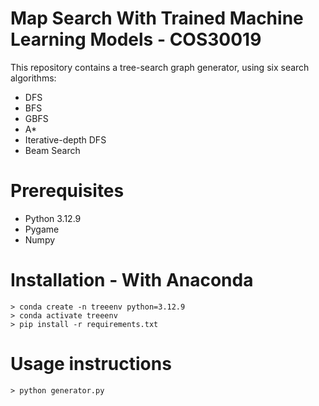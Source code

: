 
# Map Search With Trained Machine Learning Models - COS30019

This repository contains a tree-search graph generator, using six search algorithms:
- DFS
- BFS
- GBFS
- A*
- Iterative-depth DFS
- Beam Search

# Prerequisites
- Python 3.12.9
- Pygame
- Numpy

# 

# Installation - With Anaconda

```
> conda create -n treeenv python=3.12.9
> conda activate treeenv
> pip install -r requirements.txt
```

# Usage instructions

```
> python generator.py
```
